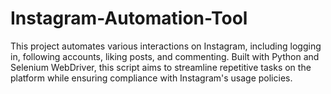 # Instagram-Automation-Tool
This project automates various interactions on Instagram, including logging in, following accounts, liking posts, and commenting. Built with Python and Selenium WebDriver, this script aims to streamline repetitive tasks on the platform while ensuring compliance with Instagram's usage policies.
